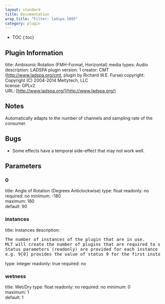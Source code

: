 ```yaml
---
layout: standard
title: Documentation
wrap_title: "Filter: ladspa.1095"
category: plugin
---
```

* TOC
{:toc}

## Plugin Information

title: Ambisonic Rotation (FMH-Format, Horizontal)
media types:
Audio  
description: LADSPA plugin
version: 1
creator: CMT (http://www.ladspa.org/cmt, plugin by Richard W.E. Furse)
copyright: Copyright (C) 2004-2014 Meltytech, LLC  
license: GPLv2  
URL: [http://www.ladspa.org/](http://www.ladspa.org/)  

## Notes

Automatically adapts to the number of channels and sampling rate of the consumer.

## Bugs

* Some effects have a temporal side-effect that may not work well.


## Parameters

### 0

title: Angle of Rotation (Degrees Anticlockwise)  type: float
readonly: no
required: no
minimum: -180  
maximum: 180  
default: 90  

### instances

title: Instances  description:
<pre>
The number of instances of the plugin that are in use.
MLT will create the number of plugins that are required to support the number of audio channels.
Status parameters (readonly) are provided for each instance and are accessed by specifying the instance number after the identifier (starting at zero).
e.g. 9[0] provides the value of status 9 for the first instance.
</pre>
type: integer
readonly: true
required: no

### wetness

title: Wet/Dry  type: float
readonly: no
required: no
minimum: 0  
maximum: 1  
default: 1  

